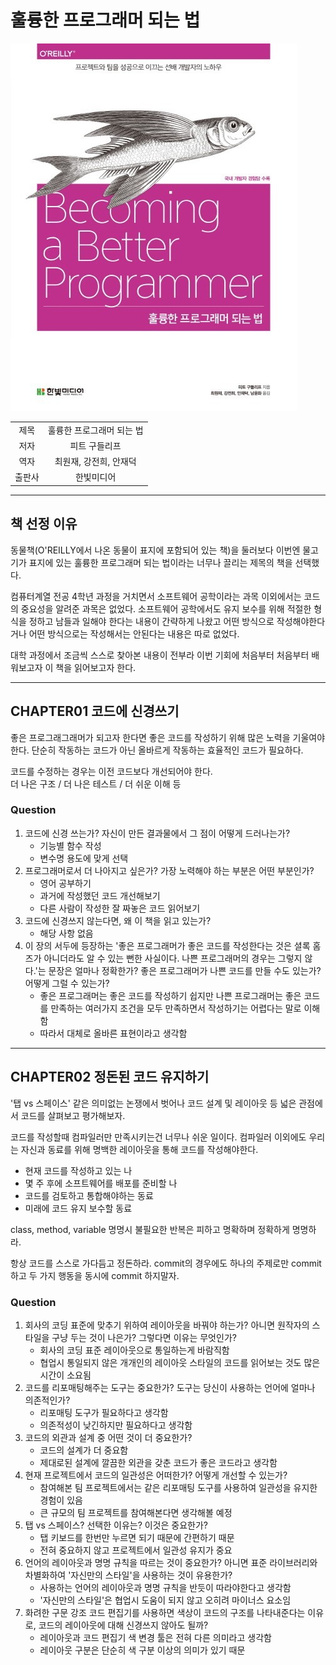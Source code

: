 # 훌륭한 프로그래머 되는 법
![book_cover](book_cover.jpeg)

|||
|:------:|:---:|
|제목|훌륭한 프로그래머 되는 법|
|저자|피트 구들리프|
|역자|최원재, 강전희, 안재덕|
|출판사|한빛미디어|
---
## 책 선정 이유
  동물책(O'REILLY에서 나온 동물이 표지에 포함되어 있는 책)을 둘러보다 이번엔 물고기가 표지에 있는 훌륭한 프로그래머 되는 법이라는 너무나 끌리는 제목의 책을 선택했다.

  컴퓨터계열 전공 4학년 과정을 거치면서 소프트웨어 공학이라는 과목 이외에서는 코드의 중요성을 알려준 과목은 없었다. 소프트웨어 공학에서도 유지 보수를 위해 적절한 형식을 정하고 남들과 일해야 한다는 내용이 간략하게 나왔고 어떤 방식으로 작성해야한다거나 어떤 방식으로는 작성해서는 안된다는 내용은 따로 없었다.  

  대학 과정에서 조금씩 스스로 찾아본 내용이 전부라 이번 기회에 처음부터 처음부터 배워보고자 이 책을 읽어보고자 한다.

---
## CHAPTER01 코드에 신경쓰기
  좋은 프로그래그래머가 되고자 한다면 좋은 코드를 작성하기 위해 많은 노력을 기울여야 한다. 단순히 작동하는 코드가 아닌 올바르게 작동하는 효율적인 코드가 필요하다.  

  코드를 수정하는 경우는 이전 코드보다 개선되어야 한다.  
  더 나은 구조 / 더 나은 테스트 / 더 쉬운 이해 등

### Question
1. 코드에 신경 쓰는가? 자신이 만든 결과물에서 그 점이 어떻게 드러나는가?
   - 기능별 함수 작성
   - 변수명 용도에 맞게 선택
2. 프로그래머로서 더 나아지고 싶은가? 가장 노력해야 하는 부분은 어떤 부분인가?
   - 영어 공부하기
   - 과거에 작성했던 코드 개선해보기
   - 다른 사람이 작성한 잘 짜놓은 코드 읽어보기
3. 코드에 신경쓰지 않는다면, 왜 이 책을 읽고 있는가?
   - 해당 사항 없음
4. 이 장의 서두에 등장하는 '좋은 프로그래머가 좋은 코드를 작성한다는 것은 셜록 홈즈가 아니더라도 알 수 있는 뻔한 사실이다. 나쁜 프로그래머의 경우는 그렇지 않다.'는 문장은 얼마나 정확한가? 좋은 프로그래머가 나쁜 코드를 만들 수도 있는가? 어떻게 그럴 수 있는가?
   - 좋은 프로그래머는 좋은 코드를 작성하기 쉽지만 나쁜 프로그래머는 좋은 코드를 만족하는 여러가지 조건을 모두 만족하면서 작성하기는 어렵다는 말로 이해함
   - 따라서 대체로 올바른 표현이라고 생각함

---
## CHAPTER02 정돈된 코드 유지하기
  '탭 vs 스페이스' 같은 의미없는 논쟁에서 벗어나 코드 설계 및 레이아웃 등 넓은 관점에서 코드를 살펴보고 평가해보자.

코드를 작성할때 컴파일러만 만족시키는건 너무나 쉬운 일이다. 컴파일러 이외에도 우리는 자신과 동료를 위해 명백한 레이아웃을 통해 코드를 작성해야한다.

* 현재 코드를 작성하고 있는 나
* 몇 주 후에 소프트웨어를 배포를 준비할 나
* 코드를 검토하고 통합해야하는 동료
* 미래에 코드 유지 보수할 동료

class, method, variable 명명시 불필요한 반복은 피하고 명확하며 정확하게 명명하라.

항상 코드를 스스로 가다듬고 정돈하라. commit의 경우에도 하나의 주제로만 commit하고 두 가지 행동을 동시에 commit 하지말자.


### Question
1. 회사의 코딩 표준에 맞추기 위하여 레이아웃을 바꿔야 하는가? 아니면 원작자의 스타일을 구냥 두는 것이 나은가? 그렇다면 이유는 무엇인가?
    - 회사의 코딩 표준 레이아웃으로 통일하는게 바람직함
    - 협업시 통일되지 않은 개개인의 레이아웃 스타일의 코드를 읽어보는 것도 많은 시간이 소요됨
2. 코드를 리포매팅해주는 도구는 중요한가? 도구는 당신이 사용하는 언어에 얼마나 의존적인가?
    - 리포매팅 도구가 필요하다고 생각함
    - 의존적성이 낮긴하지만 필요하다고 생각함
4. 코드의 외관과 설계 중 어떤 것이 더 중요한가?
    - 코드의 설계가 더 중요함
    - 제대로된 설계에 깔끔한 외관을 갖춘 코드가 좋은 코드라고 생각함
5. 현재 프로젝트에서 코드의 일관성은 어떠한가? 어떻게 개선할 수 있는가?
    - 참여해본 팀 프로젝트에서는 같은 리포매팅 도구를 사용하여 일관성을 유지한 경험이 있음
    - 큰 규모의 팀 프로젝트를 참여해본다면 생각해볼 예정
6. 탭 vs 스페이스? 선택한 이유는? 이것은 중요한가?
    - 탭 키보드를 한번만 누르면 되기 때문에 간편하기 때문
    - 전혀 중요하지 않고 프로젝트에서 일관성 유지가 중요
7. 언어의 레이아웃과 명명 규칙을 따르는 것이 중요한가? 아니면 표준 라이브러리와 차별화하여 '자신만의 스타일'을 사용하는 것이 유용한가?
    - 사용하는 언어의 레이아웃과 명명 규칙을 반듯이 따라야한다고 생각함
    - '자신만의 스타일'은 협업시 도움이 되지 않고 오히려 마이너스 요소임
8. 화려한 구문 강조 코드 편집기를 사용하면 색상이 코드의 구조를 나타내준다는 이유로, 코드의 레이아웃에 대해 신경쓰지 않아도 될까?
    - 레이아웃과 코드 편집기 색 변경 툴은 전혀 다른 의미라고 생각함
    - 레이아웃 구분은 단순히 색 구분 이상의 의미가 있기 때문